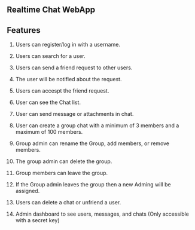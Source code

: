 ## Realtime Chat WebApp

## Features 

1. Users can register/log in with a username.

2. Users can search for a user.

3. Users can send a friend request to other users.

4. The user will be notified about the request.

5. Users can accespt the friend request.

6. User can see the Chat list.

7. User can send message or attachments in chat.

8. User can create a group chat with a minimum of 3 members and a maximum of 100 members.

9. Group admin can rename the Group, add members, or remove members.

10. The group admin can delete the group.

11. Group members can leave the group.

12. If the Group admin leaves the group then a new Adming will be assigned.

13. Users can delete a chat or unfriend a user.

14. Admin dashboard to see users, messages, and chats (Only accessible with a secret key)